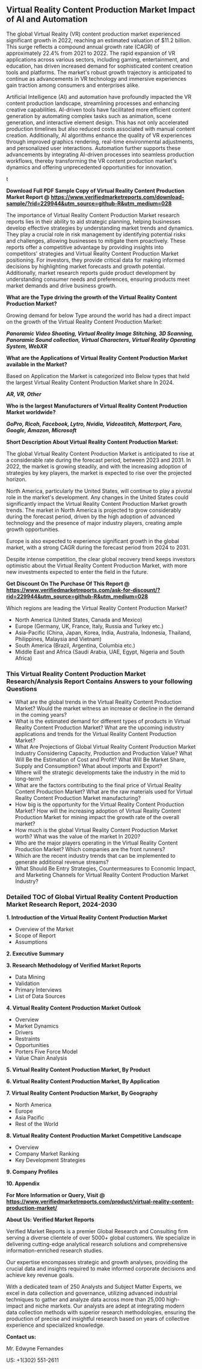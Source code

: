 <h2>Virtual Reality Content Production Market Impact of AI and Automation</h2><p>The global Virtual Reality (VR) content production market experienced significant growth in 2022, reaching an estimated valuation of $11.2 billion. This surge reflects a compound annual growth rate (CAGR) of approximately 22.4% from 2021 to 2022. The rapid expansion of VR applications across various sectors, including gaming, entertainment, and education, has driven increased demand for sophisticated content creation tools and platforms. The market's robust growth trajectory is anticipated to continue as advancements in VR technology and immersive experiences gain traction among consumers and enterprises alike.</p><p>Artificial Intelligence (AI) and automation have profoundly impacted the VR content production landscape, streamlining processes and enhancing creative capabilities. AI-driven tools have facilitated more efficient content generation by automating complex tasks such as animation, scene generation, and interactive element design. This has not only accelerated production timelines but also reduced costs associated with manual content creation. Additionally, AI algorithms enhance the quality of VR experiences through improved graphics rendering, real-time environmental adjustments, and personalized user interactions. Automation further supports these advancements by integrating AI-driven processes into seamless production workflows, thereby transforming the VR content production market's dynamics and offering unprecedented opportunities for innovation.</p>t</p><p id="" class=""><strong>Download Full PDF Sample Copy of Virtual Reality Content Production Market Report @ <a href="https://www.verifiedmarketreports.com/download-sample/?rid=229944&utm_source=github-R&utm_medium=028" target="_blank">https://www.verifiedmarketreports.com/download-sample/?rid=229944&utm_source=github-R&utm_medium=028</a></strong></p><p>The importance of&nbsp;Virtual Reality Content Production Market research reports lies in their ability to aid strategic planning, helping businesses develop effective strategies by understanding market trends and dynamics. They play a crucial role in risk management by identifying potential risks and challenges, allowing businesses to mitigate them proactively. These reports offer a competitive advantage by providing insights into competitors' strategies and Virtual Reality Content Production Market positioning. For investors, they provide critical data for making informed decisions by highlighting market forecasts and growth potential. Additionally, market research reports guide product development by understanding consumer needs and preferences, ensuring products meet market demands and drive business growth.</p><p><strong>What are the&nbsp;Type driving the growth of the Virtual Reality Content Production Market?</strong></p><p id="" class="">Growing demand for below Type around the world has had a direct impact on the growth of the Virtual Reality Content Production Market:</p><em><strong>Panoramic Video Shooting, Virtual Reality Image Stitching, 3D Scanning, Panoramic Sound collection, Virtual Characters, Virtual Reality Operating System, WebXR</strong></em></p><strong>What are the&nbsp;Applications&nbsp;of Virtual Reality Content Production Market available in the Market?</strong></p><p id="" class="">Based on Application the Market is categorized into Below types that held the largest Virtual Reality Content Production Market share In 2024.</p><em><strong>AR, VR, Other</strong></em></p><strong>Who is the largest Manufacturers of Virtual Reality Content Production Market worldwide?</strong></p><p><em><strong>GoPro, Ricoh, Facebook, Lytro, Nvidia, Videostitch, Matterport, Faro, Google, Amazon, Microsoft</strong></em></p><p id="" class=""><strong>Short Description About Virtual Reality Content Production Market:</strong></p><p>The global Virtual Reality Content Production Market is anticipated to rise at a considerable rate during the forecast period, between 2023 and 2031. In 2022, the market is growing steadily, and with the increasing adoption of strategies by key players, the market is expected to rise over the projected horizon.</p><p>North America, particularly the United States, will continue to play a pivotal role in the market's development. Any changes in the United States could significantly impact the Virtual Reality Content Production Market growth trends. The market in North America is projected to grow considerably during the forecast period, driven by the high adoption of advanced technology and the presence of major industry players, creating ample growth opportunities.</p><p>Europe is also expected to experience significant growth in the global market, with a strong CAGR during the forecast period from 2024 to 2031.</p><p>Despite intense competition, the clear global recovery trend keeps investors optimistic about the Virtual Reality Content Production Market, with more new investments expected to enter the field in the future.</p><p id="" class=""><strong>Get Discount On The Purchase Of This Report @ <a href="https://www.verifiedmarketreports.com/ask-for-discount/?rid=229944&utm_source=github-R&utm_medium=028" target="_blank">https://www.verifiedmarketreports.com/ask-for-discount/?rid=229944&utm_source=github-R&utm_medium=028</a></strong></p>Which regions are leading the Virtual Reality Content Production Market?</p><ul><li>North America (United States, Canada and Mexico)</li><li>Europe (Germany, UK, France, Italy, Russia and Turkey etc.)</li><li>Asia-Pacific (China, Japan, Korea, India, Australia, Indonesia, Thailand, Philippines, Malaysia and Vietnam)</li><li>South America (Brazil, Argentina, Columbia etc.)</li><li>Middle East and Africa (Saudi Arabia, UAE, Egypt, Nigeria and South Africa)</li></ul><h3 id="" class="">This Virtual Reality Content Production Market Research/Analysis Report Contains Answers to your following Questions</h3><ul><li>What are the global trends in the Virtual Reality Content Production Market? Would the market witness an increase or decline in the demand in the coming years?</li><li>What is the estimated demand for different types of products in Virtual Reality Content Production Market? What are the upcoming industry applications and trends for the Virtual Reality Content Production Market?</li><li>What Are Projections of Global Virtual Reality Content Production Market Industry Considering Capacity, Production and Production Value? What Will Be the Estimation of Cost and Profit? What Will Be Market Share, Supply and Consumption? What about imports and Export?</li><li>Where will the strategic developments take the industry in the mid to long-term?</li><li>What are the factors contributing to the final price of Virtual Reality Content Production Market? What are the raw materials used for Virtual Reality Content Production Market manufacturing?</li><li>How big is the opportunity for the Virtual Reality Content Production Market? How will the increasing adoption of Virtual Reality Content Production Market for mining impact the growth rate of the overall market?</li><li>How much is the global Virtual Reality Content Production Market worth? What was the value of the market In 2020?</li><li>Who are the major players operating in the Virtual Reality Content Production Market? Which companies are the front runners?</li><li>Which are the recent industry trends that can be implemented to generate additional revenue streams?</li><li>What Should Be Entry Strategies, Countermeasures to Economic Impact, and Marketing Channels for Virtual Reality Content Production Market Industry?</li></ul><h3 id="" class="">Detailed TOC of Global Virtual Reality Content Production Market Research Report, 2024-2030</h3><p id="" class=""><strong>1. Introduction of the Virtual Reality Content Production Market</strong></p><ul><li>Overview of the Market</li><li>Scope of Report</li><li>Assumptions</li></ul><p id="" class=""><strong>2. Executive Summary</strong></p><p id="" class=""><strong>3. Research Methodology of Verified Market Reports</strong></p><ul><li>Data Mining</li><li>Validation</li><li>Primary Interviews</li><li>List of Data Sources</li></ul><p id="" class=""><strong>4. Virtual Reality Content Production Market Outlook</strong></p><ul><li>Overview</li><li>Market Dynamics</li><li>Drivers</li><li>Restraints</li><li>Opportunities</li><li>Porters Five Force Model</li><li>Value Chain Analysis</li></ul><p id="" class=""><strong>5. Virtual Reality Content Production Market, By Product</strong></p><p id="" class=""><strong>6. Virtual Reality Content Production Market, By Application</strong></p><p id="" class=""><strong>7. Virtual Reality Content Production Market, By Geography</strong></p><ul><li>North America</li><li>Europe</li><li>Asia Pacific</li><li>Rest of the World</li></ul><p id="" class=""><strong>8. Virtual Reality Content Production Market Competitive Landscape</strong></p><ul><li>Overview</li><li>Company Market Ranking</li><li>Key Development Strategies</li></ul><p id="" class=""><strong>9. Company Profiles</strong></p><p id="" class=""><strong>10. Appendix</strong></p><p id="" class=""><strong>For More Information or Query, Visit @ <a href="https://www.verifiedmarketreports.com/product/virtual-reality-content-production-market/" target="_blank">https://www.verifiedmarketreports.com/product/virtual-reality-content-production-market/</a></strong></p><p id="" class=""><strong>About Us: Verified Market Reports</strong></p><p id="" class="">Verified Market Reports is a premier Global Research and Consulting firm serving a diverse clientele of over 5000+ global customers. We specialize in delivering cutting-edge analytical research solutions and comprehensive information-enriched research studies.</p><p id="" class="">Our expertise encompasses strategic and growth analyses, providing the crucial data and insights required to make informed corporate decisions and achieve key revenue goals.</p><p id="" class="">With a dedicated team of 250 Analysts and Subject Matter Experts, we excel in data collection and governance, utilizing advanced industrial techniques to gather and analyze data across more than 25,000 high-impact and niche markets. Our analysts are adept at integrating modern data collection methods with superior research methodologies, ensuring the production of precise and insightful research based on years of collective experience and specialized knowledge.</p><p id="" class=""><strong>Contact us:</strong></p><p id="" class="">Mr. Edwyne Fernandes</p><p id="" class="">US: +1(302) 551-2611</p>
